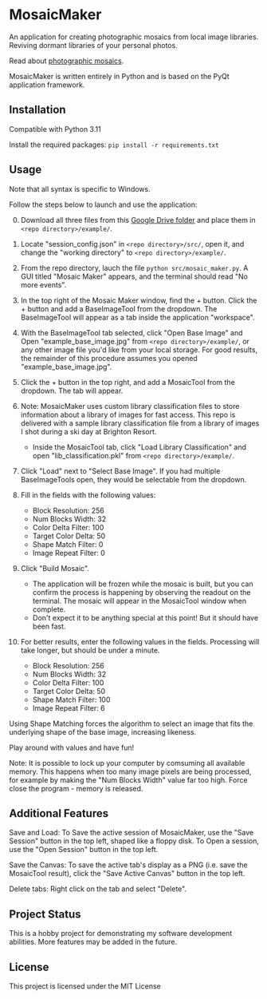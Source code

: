 # MosaicMaker

An application for creating photographic mosaics from local image libraries. Reviving dormant libraries of your personal photos.

Read about [photographic mosaics](https://en.wikipedia.org/wiki/Photographic_mosaic).

MosaicMaker is written entirely in Python and is based on the PyQt application framework.

## Installation

Compatible with Python 3.11

Install the required packages:
`pip install -r requirements.txt`

## Usage

Note that all syntax is specific to Windows.

Follow the steps below to launch and use the application:

0. Download all three files from this [Google Drive folder](https://drive.google.com/drive/folders/1zxBbr-NmaZj5suLmB7TihhcRWJS3H-Wq) and place them in `<repo directory>/example/`.   

1. Locate "session_config.json" in `<repo directory>/src/`, open it, and change the "working directory" to `<repo directory>/example/`.

2. From the repo directory, lauch the file `python src/mosaic_maker.py`. A GUI titled "Mosaic Maker" appears, and the terminal should read "No more events". 

3. In the top right of the Mosaic Maker window, find the + button. Click the + button and add a BaseImageTool from the dropdown. The BaseImageTool will appear as a tab inside the application "workspace".

4. With the BaseImageTool tab selected, click "Open Base Image" and Open "example_base_image.jpg" from `<repo directory>/example/`, or any other image file you'd like from your local storage. For good results, the remainder of this procedure assumes you opened "example_base_image.jpg".

5. Click the + button in the top right, and add a MosaicTool from the dropdown. The tab will appear.

6. Note: MosaicMaker uses custom library classification files to store information about a library of images for fast access. This repo is delivered with a sample library classification file from a library of images I shot during a ski day at Brighton Resort.
    - Inside the MosaicTool tab, click "Load Library Classification" and open "lib_classification.pkl" from `<repo directory>/example/`.

8. Click "Load" next to "Select Base Image". If you had multiple BaseImageTools open, they would be selectable from the dropdown.

9. Fill in the fields with the following values:
    - Block Resolution: 256
    - Num Blocks Width: 32
    - Color Delta Filter: 100
    - Target Color Delta: 50
    - Shape Match Filter: 0
    - Image Repeat Filter: 0

10. Click "Build Mosaic".
    - The application will be frozen while the mosaic is built, but you can confirm the process is happening by observing the readout on the terminal. The mosaic will appear in the MosaicTool window when complete.
    - Don't expect it to be anything special at this point! But it should have been fast.

12. For better results, enter the following values in the fields. Processing will take longer, but should be under a minute.
    - Block Resolution: 256
    - Num Blocks Width: 32
    - Color Delta Filter: 100
    - Target Color Delta: 50
    - Shape Match Filter: 100
    - Image Repeat Filter: 6

Using Shape Matching forces the algorithm to select an image that fits the underlying shape of the base image, increasing likeness.

Play around with values and have fun!

Note: It is possible to lock up your computer by comsuming all available memory. This happens when too many image pixels are being processed, for example by making the "Num Blocks Width" value far too high. Force close the program - memory is released. 

## Additional Features

Save and Load: To Save the active session of MosaicMaker, use the "Save Session" button in the top left, shaped like a floppy disk. To Open a session, use the "Open Session" button in the top left.

Save the Canvas: To save the active tab's display as a PNG (i.e. save the MosaicTool result), click the "Save Active Canvas" button in the top left.

Delete tabs: Right click on the tab and select "Delete".

## Project Status

This is a hobby project for demonstrating my software development abilities. More features may be added in the future.

## License

This project is licensed under the MIT License




